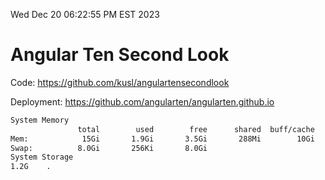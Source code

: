 Wed Dec 20 06:22:55 PM EST 2023

# Angular Ten Second Look

Code: https://github.com/kusl/angulartensecondlook

Deployment: https://github.com/angularten/angularten.github.io

```bash
System Memory
               total        used        free      shared  buff/cache   available
Mem:            15Gi       1.9Gi       3.5Gi       288Mi        10Gi        13Gi
Swap:          8.0Gi       256Ki       8.0Gi
System Storage
1.2G	.
```
```bash
